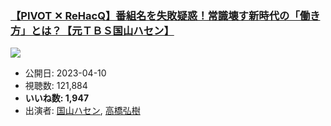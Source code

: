 ### [【PIVOT ✕ ReHacQ】番組名を失敗疑惑！常識壊す新時代の「働き方」とは？【元ＴＢＳ国山ハセン】](https://www.youtube.com/watch?v=jfo8GKexGJc)
[![](https://img.youtube.com/vi/jfo8GKexGJc/sddefault.jpg)](https://www.youtube.com/watch?v=jfo8GKexGJc)
-   公開日: 2023-04-10
-   視聴数: 121,884
-   **いいね数: 1,947**
-   出演者: [国山ハセン](/rehacq_fan/people/国山ハセン "wikilink"), [高橋弘樹](/rehacq_fan/people/高橋弘樹 "wikilink")
